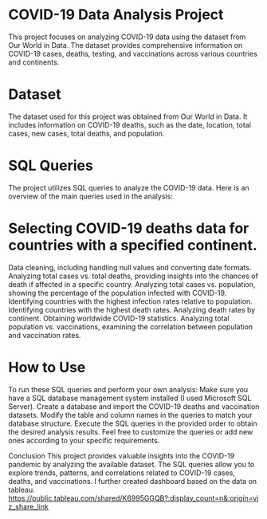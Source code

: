 # COVID-19 Data Analysis Project
This project focuses on analyzing COVID-19 data using the dataset from Our World in Data. The dataset provides comprehensive information on COVID-19 cases, deaths, testing, and vaccinations across various countries and continents.

# Dataset
The dataset used for this project was obtained from Our World in Data. It includes information on COVID-19 deaths, such as the date, location, total cases, new cases, total deaths, and population.

# SQL Queries
The project utilizes SQL queries to analyze the COVID-19 data. Here is an overview of the main queries used in the analysis:

# Selecting COVID-19 deaths data for countries with a specified continent.
Data cleaning, including handling null values and converting date formats.
Analyzing total cases vs. total deaths, providing insights into the chances of death if affected in a specific country.
Analyzing total cases vs. population, showing the percentage of the population infected with COVID-19.
Identifying countries with the highest infection rates relative to population.
Identifying countries with the highest death rates.
Analyzing death rates by continent.
Obtaining worldwide COVID-19 statistics.
Analyzing total population vs. vaccinations, examining the correlation between population and vaccination rates.
# How to Use
To run these SQL queries and perform your own analysis:
Make sure you have a SQL database management system installed (I used Microsoft SQL Server).
Create a database and import the COVID-19 deaths and vaccination datasets.
Modify the table and column names in the queries to match your database structure.
Execute the SQL queries in the provided order to obtain the desired analysis results.
Feel free to customize the queries or add new ones according to your specific requirements.

Conclusion
This project provides valuable insights into the COVID-19 pandemic by analyzing the available dataset. The SQL queries allow you to explore trends, patterns, and correlations related to COVID-19 cases, deaths, and vaccinations. I further created dashboard based on the data on tableau.
https://public.tableau.com/shared/K6995GGQB?:display_count=n&:origin=viz_share_link

